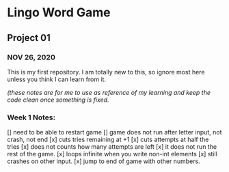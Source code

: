  # Lingo Word Game
 ## Project 01
 ### NOV 26, 2020

This is my first repository. I am totally new to this, so ignore most here unless you think I can learn from it.


*(these notes are for me to use as reference of my learning and keep the code clean once something is fixed.*

### Week 1 Notes:

[] need to be able to restart game
[] game does not run after letter input, not crash, not end
[x] cuts tries remaining at +1
[x] cuts attempts at half the tries
[x] does not counts how many attempts are left
[x] it does not run the rest of the game.
[x] loops infinite when you write non-int elements
[x] still crashes on other input.
[x] jump to end of game with other numbers.
